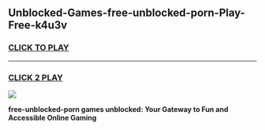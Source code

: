 
## Unblocked-Games-free-unblocked-porn-Play-Free-k4u3v
<h3>
<a href="https://premium76.site?title=free-unblocked-porn&ref=18A1">CLICK TO PLAY</a></h3>
<hr>

<h3>
<a href="https://premium76.site?title=free-unblocked-porn&ref=18A1">CLICK 2 PLAY</a>
  
</h3>

<a href="https://premium76.site?title=free-unblocked-porn&ref=18A1"><img src="https://clearcache.store/games.png"></a>


**free-unblocked-porn games unblocked: Your Gateway to Fun and Accessible Online Gaming**
